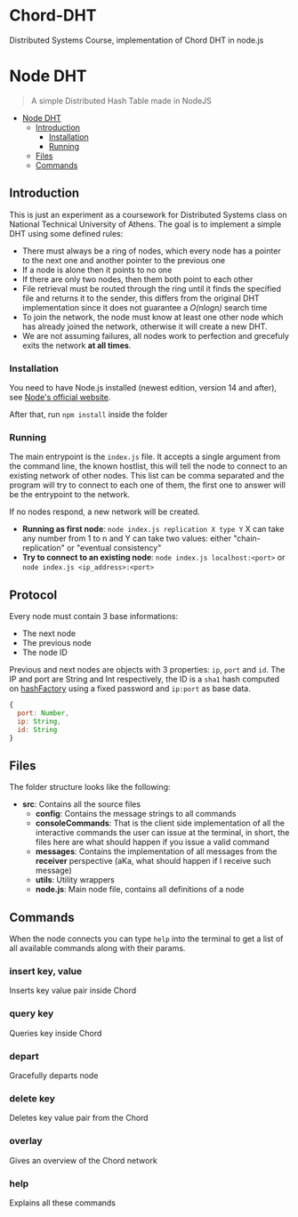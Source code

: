 # Chord-DHT
Distributed Systems Course, implementation of Chord DHT in node.js

# Node DHT

> A simple Distributed Hash Table made in NodeJS

<!-- TOC -->

- [Node DHT](#node-dht)
  - [Introduction](#introduction)
    - [Installation](#installation)
    - [Running](#running)
  - [Files](#files)
  - [Commands](#commands)

<!-- /TOC -->

## Introduction

This is just an experiment as a coursework for Distributed Systems class on National Technical University of Athens. The goal is to implement a simple DHT using some defined rules:

- There must always be a ring of nodes, which every node has a pointer to the next one and another pointer to the previous one
- If a node is alone then it points to no one
- If there are only two nodes, then them both point to each other
- File retrieval must be routed through the ring until it finds the specified file and returns it to the sender, this differs from the original DHT implementation since it does not guarantee a _O(nlogn)_ search time
- To join the network, the node must know at least one other node which has already joined the network, otherwise it will create a new DHT.
- We are not assuming failures, all nodes work to perfection and grecefuly exits the network __at all times__.

### Installation

You need to have Node.js installed (newest edition, version 14 and after), see [Node's official website](http://nodejs.org).

After that, run `npm install` inside the folder

### Running

The main entrypoint is the `index.js` file. It accepts a single argument from the command line, the known hostlist, this will tell the node to connect to an existing network of other nodes. This list can be comma separated and the program will try to connect to each one of them, the first one to answer will be the entrypoint to the network.

If no nodes respond, a new network will be created.

- __Running as first node__: `node index.js replication X type Y`
X can take any number from 1 to n and Y can take two values: either "chain-replication" or "eventual consistency"
- __Try to connect to an existing node__: `node index.js localhost:<port>` or `node index.js <ip_address>:<port>` 


## Protocol

Every node must contain 3 base informations:

- The next node
- The previous node
- The node ID

Previous and next nodes are objects with 3 properties: `ip`, `port` and `id`. The IP and port are String and Int respectively, the ID is a `sha1` hash computed on [hashFactory](./src/utils/hashFactory.js) using a fixed password and `ip:port` as base data.


```js
{
  port: Number,
  ip: String,
  id: String
}
```
## Files

The folder structure looks like the following:

- __src__: Contains all the source files
  - __config__: Contains the message strings to all commands
  - __consoleCommands__: That is the client side implementation of all the interactive commands the user can issue at the terminal, in short, the files here are what should happen if you issue a valid command
  - __messages__: Contains the implementation of all messages from the __receiver__ perspective (aKa, what should happen if I receive such message)
  - __utils__: Utility wrappers
  - __node.js__: Main node file, contains all definitions of a node

## Commands

When the node connects you can type `help` into the terminal to get a list of all available commands along with their params.

### insert key, value 

Inserts key value pair inside Chord 

### query key

Queries key inside Chord

### depart

Gracefully departs node

### delete key

Deletes key value pair from the Chord

### overlay

Gives an overview of the Chord network

### help

Explains all these commands


